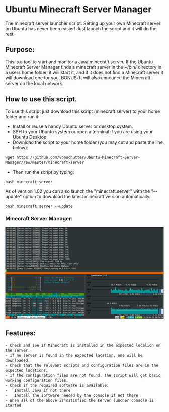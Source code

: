 # Ubuntu Minecraft Server Manager

The minecraft server launcher script. Setting up your own Minecraft server on Ubuntu has never been easier! Just launch the script and it will do the rest! 

## Purpose:
This is a tool to start and monitor a Java minecraft server. If the Ubuntu Minecraft Server Manager finds a minecraft server in the ~/bin/ directory in a users home folder, it will start it, and if it does not find a Minecraft server it will download one for you. BONUS: It will also announce the Minecraft server on the local network. 

## How to use this script. 
To use this script just download this script (minecraft.server) to your home folder and run it: 

- Install or reuse a handy Ubuntu server or desktop system. 
- SSH to your Ubuntu system or open a terminal if you are using your Ubuntu Desktop. 
- Download the script to your home folder (you may cut and paste the line below):
```
wget https://github.com/vonschutter/Ubuntu-Minecraft-Server-Manager/raw/master/minecraft-server
```
- Then run the script by typing: 
```
bash minecraft.server
```

As of version 1.02 you can also launch the "minecraft.server" with the "--update" option to download the latest minecraft version automatically. 
```
bash minecraft.server --update
```

### Minecraft Server Manager:
![Minecraft Manager Screenshot](Media_files/Scr1.png?raw=true "Executing the Script")

## Features:
```
- Check and see if Minecraft is installed in the expected localion on the server. 
- If no server is found in the expected location, one will be downloaded.
- Check that the relevant scripts and configuration files are in the expected locations. 
- If the configuration files are not found, the script will get basic working configuration files.
- Check if the required software is available:
-   Install Java if not there
-   Install the software needed by the console if not there
- When all of the above is satisfied the server luncher console is started

```
